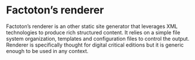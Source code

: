 # Factoton’s renderer

Factoton’s renderer is an other static site generator that leverages XML technologies to produce rich structured content. It relies on a simple file system organization, templates and configuration files to control the output. Renderer is specifically thought for digital critical editions but it is generic enough to be used in any context.